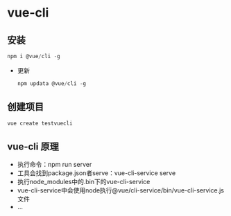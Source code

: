 # vue-cli

## 安装
```js
npm i @vue/cli -g
```
- 更新
  ```js
  npm updata @vue/cli -g
  ```

## 创建项目
```js
vue create testvuecli
```

## vue-cli 原理
- 执行命令：npm run server
- 工具会找到package.json者serve：vue-cli-service serve
- 执行node_modules中的.bin下的vue-cli-service
- vue-cli-service中会使用node执行@vue/cli-service/bin/vue-cli-service.js文件
- ...

